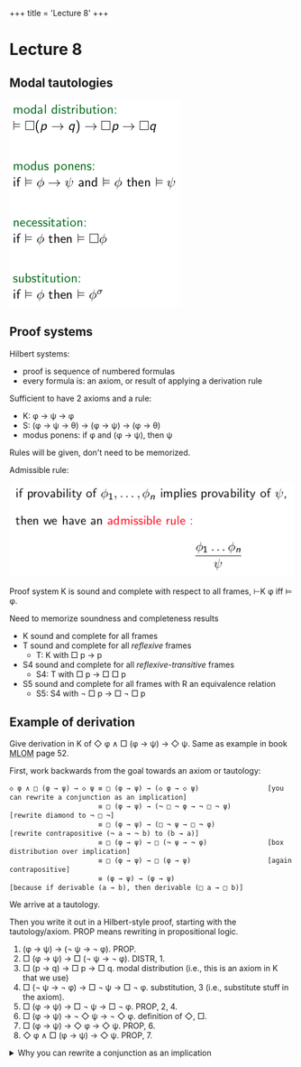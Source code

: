 +++
title = 'Lecture 8'
+++
# Lecture 8
## Modal tautologies

![Modal tautologies](modal-tautologies.png)

## Proof systems
Hilbert systems:
- proof is sequence of numbered formulas
- every formula is: an axiom, or result of applying a derivation rule

Sufficient to have 2 axioms and a rule:
- K: φ → ψ → φ
- S: (φ → ψ → θ) → (φ → ψ) → (φ → θ)
- modus ponens: if φ and (φ → ψ), then ψ

Rules will be given, don't need to be memorized.

Admissible rule:

![Admissible rule definition](admissible-rule.png)

Proof system K is sound and complete with respect to all frames, ⊢K φ iff ⊨ φ.

<!-- TODO: add this to anki -->
Need to memorize soundness and completeness results
- K sound and complete for all frames
- T sound and complete for all _reflexive_ frames
    - T: K with □ p → p
- S4 sound and complete for all _reflexive-transitive_ frames
    - S4: T with □ p → □ □ p
- S5 sound and complete for all frames with R an equivalence relation
    - S5: S4 with ¬ □ p → □ ¬ □ p

## Example of derivation
Give derivation in K of ◇ φ ∧ □ (φ → ψ) → ◇ ψ.
Same as example in book <abbr title='Modal Logic for Open Minds (Benthem)'>MLOM</abbr> page 52.

First, work backwards from the goal towards an axiom or tautology:

```
◇ φ ∧ □ (φ → ψ) → ◇ ψ ≡ □ (φ → ψ) → (◇ φ → ◇ ψ)                 [you can rewrite a conjunction as an implication]
                      ≡ □ (φ → ψ) → (¬ □ ¬ φ → ¬ □ ¬ ψ)         [rewrite diamond to ¬ □ ¬]
                      ≡ □ (φ → ψ) → (□ ¬ ψ → □ ¬ φ)             [rewrite contrapositive (¬ a → ¬ b) to (b → a)]
                      ≡ □ (φ → ψ) → □ (¬ ψ → ¬ φ)               [box distribution over implication]
                      ≡ □ (φ → ψ) → □ (φ → ψ)                   [again contrapositive]
                      ≡ (φ → ψ) → (φ → ψ)                       [because if derivable (a → b), then derivable (□ a → □ b)]
```

We arrive at a tautology.

Then you write it out in a Hilbert-style proof, starting with the tautology/axiom.
PROP means rewriting in propositional logic.

1. (φ → ψ) → (¬ ψ → ¬ φ). PROP.
2. □ (φ → ψ) → □ (¬ ψ → ¬ φ). DISTR, 1.
3. □ (p → q) → □ p → □ q. modal distribution (i.e., this is an axiom in K that we use)
4. □ (¬ ψ → ¬ φ) → □ ¬ ψ → □ ¬ φ. substitution, 3 (i.e., substitute stuff in the axiom).
5. □ (φ → ψ) → □ ¬ ψ → □ ¬ φ. PROP, 2, 4.
6. □ (φ → ψ) → ¬ ◇ ψ → ¬ ◇ φ. definition of ◇, □.
7. □ (φ → ψ) → ◇ φ → ◇ ψ. PROP, 6.
8. ◇ φ ∧ □ (φ → ψ) → ◇ ψ. PROP, 7.

<details>
<summary>Why you can rewrite a conjunction as an implication</summary>

You can safely rewrite a conjunction to an implication: (a ∧ b → c) ≡ a → (b → c).
Remember that implication is right-associative!

If you don't trust me, I didn't trust myself either so I made a truth table:

<table>
<thead>
<tr>
<th>a</th>
<th>b</th>
<th>c</th>
<th>b → c</th>
<th>a ∧ b</th>
<th>a → c</th>
<th>a ∧ b → c</th>
<th>b → (a → c)</th>
<th>a → (b → c)</th>
</tr>
</thead>
<tbody>
<tr>
<td>0</td>
<td>0</td>
<td>0</td>
<td>1</td>
<td>0</td>
<td>1</td>
<td>1</td>
<td>1</td>
<td>1</td>
</tr>

<tr>
<td>0</td>
<td>0</td>
<td>1</td>
<td>1</td>
<td>0</td>
<td>1</td>
<td>1</td>
<td>1</td>
<td>1</td>
</tr>

<tr>
<td>0</td>
<td>1</td>
<td>0</td>
<td>0</td>
<td>0</td>
<td>1</td>
<td>1</td>
<td>1</td>
<td>1</td>
</tr>

<tr>
<td>0</td>
<td>1</td>
<td>1</td>
<td>1</td>
<td>0</td>
<td>1</td>
<td>1</td>
<td>1</td>
<td>1</td>
</tr>

<tr>
<td>1</td>
<td>0</td>
<td>0</td>
<td>1</td>
<td>0</td>
<td>0</td>
<td>1</td>
<td>1</td>
<td>1</td>
</tr>

<tr>
<td>1</td>
<td>0</td>
<td>1</td>
<td>1</td>
<td>0</td>
<td>1</td>
<td>1</td>
<td>1</td>
<td>1</td>
</tr>

<tr>
<td>1</td>
<td>1</td>
<td>0</td>
<td>0</td>
<td>1</td>
<td>0</td>
<td>0</td>
<td>0</td>
<td>0</td>
</tr>

<tr>
<td>1</td>
<td>1</td>
<td>1</td>
<td>1</td>
<td>1</td>
<td>1</td>
<td>1</td>
<td>1</td>
<td>1</td>
</tr>
</tbody>
</table>

You see that the right three columns all have the same values, so semantically the formulas are the same.

</details>

